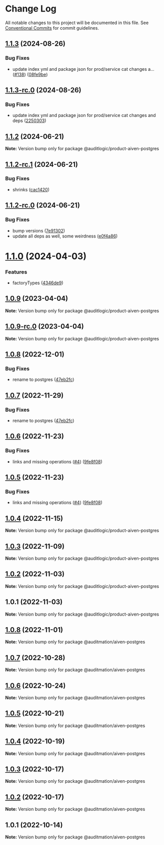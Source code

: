 # Change Log

All notable changes to this project will be documented in this file.
See [Conventional Commits](https://conventionalcommits.org) for commit guidelines.

## [1.1.3](https://github.com/auditlogic/product/compare/@auditlogic/product-aiven-postgres@1.1.2...@auditlogic/product-aiven-postgres@1.1.3) (2024-08-26)


### Bug Fixes

* update index yml and package json for prod/service cat changes a… ([#138](https://github.com/auditlogic/product/issues/138)) ([08fe9be](https://github.com/auditlogic/product/commit/08fe9beb1c8457462a19bc69caa02e6212d97e1a))





## [1.1.3-rc.0](https://github.com/auditlogic/product/compare/@auditlogic/product-aiven-postgres@1.1.2...@auditlogic/product-aiven-postgres@1.1.3-rc.0) (2024-08-26)


### Bug Fixes

* update index yml and package json for prod/service cat changes and deps ([2250303](https://github.com/auditlogic/product/commit/225030363a363608240135b7ebed386b28f01e4b))





## [1.1.2](https://github.com/auditlogic/product/compare/@auditlogic/product-aiven-postgres@1.1.2-rc.1...@auditlogic/product-aiven-postgres@1.1.2) (2024-06-21)

**Note:** Version bump only for package @auditlogic/product-aiven-postgres





## [1.1.2-rc.1](https://github.com/auditlogic/product/compare/@auditlogic/product-aiven-postgres@1.1.2-rc.0...@auditlogic/product-aiven-postgres@1.1.2-rc.1) (2024-06-21)


### Bug Fixes

* shrinks ([cac1420](https://github.com/auditlogic/product/commit/cac14200fefcd8183ab69fe89a47bd3f70f563e9))





## [1.1.2-rc.0](https://github.com/auditlogic/product/compare/@auditlogic/product-aiven-postgres@1.1.0...@auditlogic/product-aiven-postgres@1.1.2-rc.0) (2024-06-21)


### Bug Fixes

* bump versions ([7e91302](https://github.com/auditlogic/product/commit/7e913023b8b312150ed7762c32fbbe616be71de5))
* update all deps as well, some weirdness ([e0f4a86](https://github.com/auditlogic/product/commit/e0f4a864714e2d3de6bbf3da014d5312fe53be2f))





# [1.1.0](https://github.com/auditlogic/product/compare/@auditlogic/product-aiven-postgres@1.0.9...@auditlogic/product-aiven-postgres@1.1.0) (2024-04-03)


### Features

* factoryTypes ([4346de9](https://github.com/auditlogic/product/commit/4346de92693aee892fccf725338ffc7b80ab182b))





## [1.0.9](https://github.com/auditlogic/product/compare/@auditlogic/product-aiven-postgres@1.0.8...@auditlogic/product-aiven-postgres@1.0.9) (2023-04-04)

**Note:** Version bump only for package @auditlogic/product-aiven-postgres





## [1.0.9-rc.0](https://github.com/auditlogic/product/compare/@auditlogic/product-aiven-postgres@1.0.8...@auditlogic/product-aiven-postgres@1.0.9-rc.0) (2023-04-04)

**Note:** Version bump only for package @auditlogic/product-aiven-postgres





## [1.0.8](https://github.com/auditlogic/product/compare/@auditlogic/product-aiven-postgres@1.0.6...@auditlogic/product-aiven-postgres@1.0.8) (2022-12-01)


### Bug Fixes

* rename to postgres ([47eb2fc](https://github.com/auditlogic/product/commit/47eb2fc0f7bf2c279f651dc52a1ef5e0d3987552))





## [1.0.7](https://github.com/auditlogic/product/compare/@auditlogic/product-aiven-postgres@1.0.6...@auditlogic/product-aiven-postgres@1.0.7) (2022-11-29)


### Bug Fixes

* rename to postgres ([47eb2fc](https://github.com/auditlogic/product/commit/47eb2fc0f7bf2c279f651dc52a1ef5e0d3987552))





## [1.0.6](https://github.com/auditlogic/product/compare/@auditlogic/product-aiven-postgres@1.0.4...@auditlogic/product-aiven-postgres@1.0.6) (2022-11-23)


### Bug Fixes

* links and missing operations ([#4](https://github.com/auditlogic/product/issues/4)) ([9fe8f08](https://github.com/auditlogic/product/commit/9fe8f08fe7c57fdb79f991ac35bd6ac2e7dcad38))





## [1.0.5](https://github.com/auditlogic/product/compare/@auditlogic/product-aiven-postgres@1.0.4...@auditlogic/product-aiven-postgres@1.0.5) (2022-11-23)


### Bug Fixes

* links and missing operations ([#4](https://github.com/auditlogic/product/issues/4)) ([9fe8f08](https://github.com/auditlogic/product/commit/9fe8f08fe7c57fdb79f991ac35bd6ac2e7dcad38))





## [1.0.4](https://github.com/auditlogic/product/compare/@auditlogic/product-aiven-postgres@1.0.3...@auditlogic/product-aiven-postgres@1.0.4) (2022-11-15)

**Note:** Version bump only for package @auditlogic/product-aiven-postgres





## [1.0.3](https://github.com/auditlogic/product/compare/@auditlogic/product-aiven-postgres@1.0.2...@auditlogic/product-aiven-postgres@1.0.3) (2022-11-09)

**Note:** Version bump only for package @auditlogic/product-aiven-postgres





## [1.0.2](https://github.com/auditlogic/product/compare/@auditlogic/product-aiven-postgres@1.0.1...@auditlogic/product-aiven-postgres@1.0.2) (2022-11-03)

**Note:** Version bump only for package @auditlogic/product-aiven-postgres





## 1.0.1 (2022-11-03)

**Note:** Version bump only for package @auditlogic/product-aiven-postgres





## [1.0.8](https://github.com/auditmation/store-content/compare/@auditmation/aiven-postgres@1.0.7...@auditmation/aiven-postgres@1.0.8) (2022-11-01)

**Note:** Version bump only for package @auditmation/aiven-postgres





## [1.0.7](https://github.com/auditmation/store-content/compare/@auditmation/aiven-postgres@1.0.6...@auditmation/aiven-postgres@1.0.7) (2022-10-28)

**Note:** Version bump only for package @auditmation/aiven-postgres





## [1.0.6](https://github.com/auditmation/store-content/compare/@auditmation/aiven-postgres@1.0.5...@auditmation/aiven-postgres@1.0.6) (2022-10-24)

**Note:** Version bump only for package @auditmation/aiven-postgres





## [1.0.5](https://github.com/auditmation/store-content/compare/@auditmation/aiven-postgres@1.0.4...@auditmation/aiven-postgres@1.0.5) (2022-10-21)

**Note:** Version bump only for package @auditmation/aiven-postgres





## [1.0.4](https://github.com/auditmation/store-content/compare/@auditmation/aiven-postgres@1.0.3...@auditmation/aiven-postgres@1.0.4) (2022-10-19)

**Note:** Version bump only for package @auditmation/aiven-postgres





## [1.0.3](https://github.com/auditmation/store-content/compare/@auditmation/aiven-postgres@1.0.2...@auditmation/aiven-postgres@1.0.3) (2022-10-17)

**Note:** Version bump only for package @auditmation/aiven-postgres





## [1.0.2](https://github.com/auditmation/store-content/compare/@auditmation/aiven-postgres@1.0.1...@auditmation/aiven-postgres@1.0.2) (2022-10-17)

**Note:** Version bump only for package @auditmation/aiven-postgres





## 1.0.1 (2022-10-14)

**Note:** Version bump only for package @auditmation/aiven-postgres
